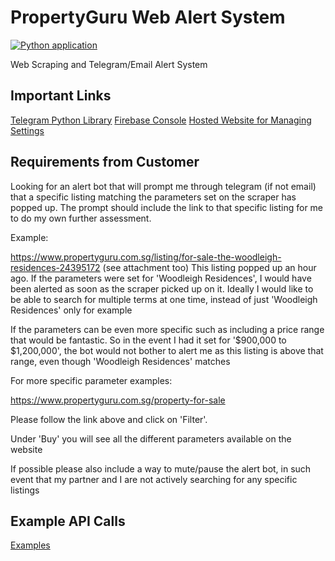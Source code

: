 # PropertyGuru Web Alert System

[![Python application](https://github.com/droneshire/property_guru_upwork/actions/workflows/python-app.yml/badge.svg)](https://github.com/droneshire/property_guru_upwork/actions/workflows/python-app.yml)

Web Scraping and Telegram/Email Alert System

## Important Links

[Telegram Python Library](https://docs.python-telegram-bot.org/en/stable/telegram.bot.html#telegram.Bot.send_message)
[Firebase Console](https://console.firebase.google.com/u/0/project/property-guru-rei-scrape)
[Hosted Website for Managing Settings](https://property-guru-rei-scrape.web.app/login)

## Requirements from Customer

Looking for an alert bot that will prompt me through telegram (if not email) that a specific listing matching the parameters set on the scraper has popped up.
The prompt should include the link to that specific listing for me to do my own further assessment.

Example:

https://www.propertyguru.com.sg/listing/for-sale-the-woodleigh-residences-24395172 (see attachment too)
This listing popped up an hour ago.
If the parameters were set for 'Woodleigh Residences', I would have been alerted as soon as the scraper picked up on it.
Ideally I would like to be able to search for multiple terms at one time, instead of just 'Woodleigh Residences' only for example

If the parameters can be even more specific such as including a price range that would be fantastic.
So in the event I had it set for '$900,000 to $1,200,000', the bot would not bother to alert me as this listing is above that range, even though 'Woodleigh Residences' matches

For more specific parameter examples:

https://www.propertyguru.com.sg/property-for-sale

Please follow the link above and click on 'Filter'.

Under 'Buy' you will see all the different parameters available on the website

If possible please also include a way to mute/pause the alert bot, in such event that my partner and I are not actively searching for any specific listings

## Example API Calls

[Examples](https://github.com/droneshire/property_guru_upwork/blob/main/examples.md)
